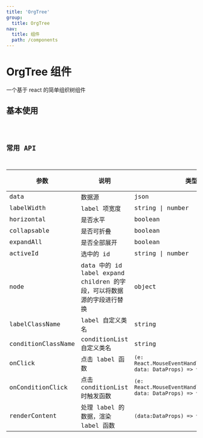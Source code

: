 ```yaml
---
title: 'OrgTree'
group:
  title: OrgTree
nav:
  title: 组件
  path: /components
---
```


# OrgTree 组件

一个基于 react 的简单组织树组件

## 基本使用

<code src="./demos/Base.tsx" />

## 常用 API

| 参数               | 说明                                                                  | 类型                                                                 | 默认值                                                          | 版本 |
| ------------------ | --------------------------------------------------------------------- | -------------------------------------------------------------------- | --------------------------------------------------------------- | ---- |
| data               | 数据源                                                                | json                                                                 | -                                                               |      |
| labelWidth         | label 项宽度                                                          | string \| number                                                     | -                                                               |      |
| horizontal         | 是否水平                                                              | boolean                                                              | false                                                           |      |
| collapsable        | 是否可折叠                                                            | boolean                                                              | false                                                           |      |
| expandAll          | 是否全部展开                                                          | boolean                                                              | false                                                           |      |
| activeId           | 选中的 id                                                             | string \| number                                                     | -                                                               |      |
| node               | data 中的 id label expand children 的字段，可以将数据源的字段进行替换 | object                                                               | {id: 'id',label: 'label',expand: 'expand',children: 'children'} |      |
| labelClassName     | label 自定义类名                                                      | string                                                               | -                                                               |      |
| conditionClassName | conditionList 自定义类名                                              | string                                                               | -                                                               |      |
| onClick            | 点击 label 函数                                                       | `(e: React.MouseEventHandler<HTMLElement>, data: DataProps) => void` | -                                                               |      |
| onConditionClick   | 点击 conditionList 时触发函数                                         | `(e: React.MouseEventHandler<HTMLElement>, data: DataProps) => void` | -                                                               |      |
| renderContent      | 处理 label 的数据，渲染 label 函数                                    | `(data:DataProps) => void`                                           | -                                                               |      |
